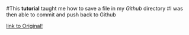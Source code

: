 <!-- This is an HTML comment, which can be used to embed hidden text in a Markdown file. -->
<!-- In the lines that follow, use Markdown to describe the purpose of this tutorial and provide a link back to the original GitHub.md file on GitHub. Don't just write unformatted text, use Markdown to structure your document.  -->

#This **tutorial** taught me how to save a file in my *Github* directory
#I was then able to commit and push back to Github 

[link to Original!](https://github.com/christopherhuntley/ba505-docs/tree/master/Tutorials/GitHub)
